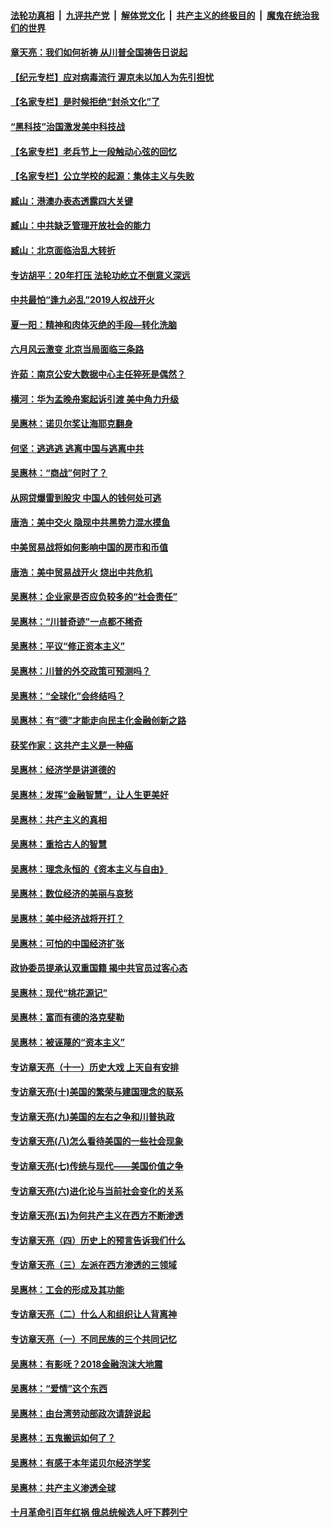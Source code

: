 

####  [法轮功真相](../../../../basic/blob/master/README.md?t=07072102) &nbsp;|&nbsp; [九评共产党](../../../../9ping.md/blob/master/README.md?t=07072102) &nbsp;|&nbsp; [解体党文化](../../../../jtdwh.md/blob/master/README.md?t=07072102)  &nbsp;|&nbsp; [共产主义的终极目的](../../../../gczydzjmd.md/blob/master/README.md?t=07072102) &nbsp;|&nbsp; [魔鬼在统治我们的世界](../../../../mgztzwmdsj.md/blob/master/README.md?t=07072102) 

#### [章天亮：我们如何祈祷 从川普全国祷告日说起](../pages/nsc423/n11944627.md?t=07072102) 

#### [【纪元专栏】应对病毒流行 渥京未以加人为先引担忧](../pages/nsc423/n11875714.md?t=07072102) 

#### [【名家专栏】是时候拒绝“封杀文化”了](../pages/nsc423/n11814093.md?t=07072102) 

#### [“黑科技”治国激发美中科技战](../pages/nsc423/n11638056.md?t=07072102) 

#### [【名家专栏】老兵节上一段触动心弦的回忆](../pages/nsc423/n11646016.md?t=07072102) 

#### [【名家专栏】公立学校的起源：集体主义与失败](../pages/nsc423/n11601833.md?t=07072102) 

#### [臧山：港澳办表态透露四大关键](../pages/nsc423/n11421628.md?t=07072102) 

#### [臧山：中共缺乏管理开放社会的能力](../pages/nsc423/n11407457.md?t=07072102) 

#### [臧山：北京面临治乱大转折](../pages/nsc423/n11406895.md?t=07072102) 

#### [专访胡平：20年打压 法轮功屹立不倒意义深远](../pages/nsc423/n11398800.md?t=07072102) 

#### [中共最怕“逢九必乱”2019人权战开火](../pages/nsc423/n11385248.md?t=07072102) 

#### [夏一阳：精神和肉体灭绝的手段—转化洗脑](../pages/nsc423/n11368250.md?t=07072102) 

#### [六月风云激变 北京当局面临三条路](../pages/nsc423/n11313668.md?t=07072102) 

#### [许茹：南京公安大数据中心主任猝死是偶然？](../pages/nsc423/n11064744.md?t=07072102) 

#### [横河：华为孟晚舟案起诉引渡 美中角力升级](../pages/nsc423/n11027230.md?t=07072102) 

#### [吴惠林：诺贝尔奖让海耶克翻身](../pages/nsc423/n10890049.md?t=07072102) 

#### [何坚：逃逃逃 逃离中国与逃离中共](../pages/nsc423/n10592891.md?t=07072102) 

#### [吴惠林：“商战”何时了？](../pages/nsc423/n10573558.md?t=07072102) 

#### [从网贷爆雷到股灾 中国人的钱何处可逃](../pages/nsc423/n10572800.md?t=07072102) 

#### [唐浩：美中交火 隐现中共黑势力混水摸鱼](../pages/nsc423/n10544040.md?t=07072102) 

#### [中美贸易战将如何影响中国的房市和币值](../pages/nsc423/n10543697.md?t=07072102) 

#### [唐浩：美中贸易战开火 烧出中共危机](../pages/nsc423/n10540126.md?t=07072102) 

#### [吴惠林：企业家是否应负较多的“社会责任”](../pages/nsc423/n10535022.md?t=07072102) 

#### [吴惠林：“川普奇迹”一点都不稀奇](../pages/nsc423/n10512808.md?t=07072102) 

#### [吴惠林：平议“修正资本主义”](../pages/nsc423/n10495724.md?t=07072102) 

#### [吴惠林：川普的外交政策可预测吗？](../pages/nsc423/n10462387.md?t=07072102) 

#### [吴惠林：“全球化”会终结吗？](../pages/nsc423/n10452838.md?t=07072102) 

#### [吴惠林：有“德”才能走向民主化金融创新之路](../pages/nsc423/n10432292.md?t=07072102) 

#### [获奖作家：这共产主义是一种癌](../pages/nsc423/n10431541.md?t=07072102) 

#### [吴惠林：经济学是讲道德的](../pages/nsc423/n10398014.md?t=07072102) 

#### [吴惠林：发挥“金融智慧”，让人生更美好](../pages/nsc423/n10375019.md?t=07072102) 

#### [吴惠林：共产主义的真相](../pages/nsc423/n10351394.md?t=07072102) 

#### [吴惠林：重拾古人的智慧](../pages/nsc423/n10337691.md?t=07072102) 

#### [吴惠林：理念永恒的《资本主义与自由》](../pages/nsc423/n10316274.md?t=07072102) 

#### [吴惠林：数位经济的美丽与哀愁](../pages/nsc423/n10292946.md?t=07072102) 

#### [吴惠林：美中经济战将开打？](../pages/nsc423/n10258825.md?t=07072102) 

#### [吴惠林：可怕的中国经济扩张](../pages/nsc423/n10219147.md?t=07072102) 

#### [政协委员提承认双重国籍 揭中共官员过客心态](../pages/nsc423/n10208809.md?t=07072102) 

#### [吴惠林：现代“桃花源记”](../pages/nsc423/n10185234.md?t=07072102) 

#### [吴惠林：富而有德的洛克斐勒](../pages/nsc423/n10142264.md?t=07072102) 

#### [吴惠林：被诬蔑的“资本主义”](../pages/nsc423/n10124816.md?t=07072102) 

#### [专访章天亮（十一）历史大戏 上天自有安排](../pages/nsc423/n10094905.md?t=07072102) 

#### [专访章天亮(十)美国的繁荣与建国理念的联系](../pages/nsc423/n10094899.md?t=07072102) 

#### [专访章天亮(九)美国的左右之争和川普执政](../pages/nsc423/n10094889.md?t=07072102) 

#### [专访章天亮(八)怎么看待美国的一些社会现象](../pages/nsc423/n10094857.md?t=07072102) 

#### [专访章天亮(七)传统与现代——美国价值之争](../pages/nsc423/n10093140.md?t=07072102) 

#### [专访章天亮(六)进化论与当前社会变化的关系](../pages/nsc423/n10092036.md?t=07072102) 

#### [专访章天亮(五)为何共产主义在西方不断渗透](../pages/nsc423/n10083620.md?t=07072102) 

#### [专访章天亮（四）历史上的预言告诉我们什么](../pages/nsc423/n10083606.md?t=07072102) 

#### [专访章天亮（三）左派在西方渗透的三领域](../pages/nsc423/n10081115.md?t=07072102) 

#### [吴惠林：工会的形成及其功能](../pages/nsc423/n10080633.md?t=07072102) 

#### [专访章天亮（二）什么人和组织让人背离神](../pages/nsc423/n10076637.md?t=07072102) 

#### [专访章天亮（一）不同民族的三个共同记忆](../pages/nsc423/n10074188.md?t=07072102) 

#### [吴惠林：有影呒？2018金融泡沫大地震](../pages/nsc423/n10040534.md?t=07072102) 

#### [吴惠林：“爱情”这个东西](../pages/nsc423/n10019423.md?t=07072102) 

#### [吴惠林：由台湾劳动部政次请辞说起](../pages/nsc423/n9979679.md?t=07072102) 

#### [吴惠林：五鬼搬运如何了？](../pages/nsc423/n9925338.md?t=07072102) 

#### [吴惠林：有感于本年诺贝尔经济学奖](../pages/nsc423/n9871883.md?t=07072102) 

#### [吴惠林：共产主义渗透全球](../pages/nsc423/n9812748.md?t=07072102) 

#### [十月革命引百年红祸 俄总统候选人吁下葬列宁](../pages/nsc423/n9810182.md?t=07072102) 

